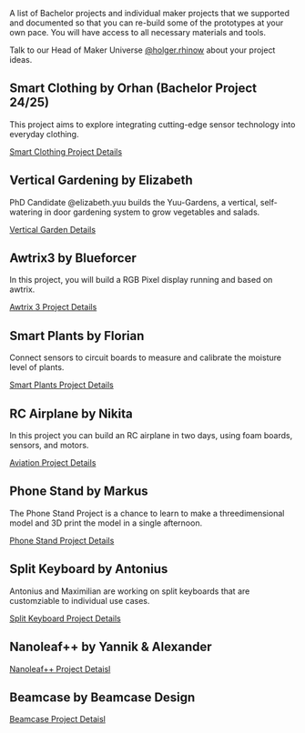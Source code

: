 A list of Bachelor projects and individual maker projects that we supported and documented so that you can re-build some of the prototypes at your own pace. You will have access to all necessary materials and tools.

Talk to our Head of Maker Universe [@holger.rhinow](../team/team.md/#holger-rhinow) about your project ideas.

## Smart Clothing by Orhan (Bachelor Project 24/25)

This project aims to explore integrating cutting-edge sensor technology into everyday clothing. 

[Smart Clothing Project Details](./projects/smart-clothing-project.md)

## Vertical Gardening by Elizabeth

PhD Candidate @elizabeth.yuu builds the Yuu-Gardens, a vertical, self-watering in door gardening system to grow vegetables and salads.

[Vertical Garden Details](./projects/vertical-garden-project.md)

## Awtrix3 by Blueforcer

In this project, you will build a RGB Pixel display running and based on awtrix.

[Awtrix 3 Project Details](./projects/awtrix-3-project.md)

## Smart Plants by Florian

Connect sensors to circuit boards to measure and calibrate the moisture level of plants.

[Smart Plants Project Details](./projects/smart-plants-project.md)

## RC Airplane by Nikita

In this project you can build an RC airplane in two days, using foam boards, sensors, and motors.

[Aviation Project Details](./projects/aviation-project.md)

## Phone Stand by Markus

The Phone Stand Project is a chance to learn to make a threedimensional model and 3D print the model in a single afternoon.

[Phone Stand Project Details](./projects/phone-stand-project.md)

## Split Keyboard by Antonius

Antonius and Maximilian are working on split keyboards that are customziable to individual use cases. 

[Split Keyboard Project Details](./projects/split-keyboard-project.md)

## Nanoleaf++ by Yannik & Alexander

[Nanoleaf++ Project Detaisl](./projects/nanoleafplus-project.md)

## Beamcase by Beamcase Design

[Beamcase Project Detaisl](./projects/beamcase-project.md)
